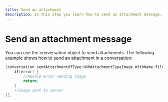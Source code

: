 ```yaml
---
title: Send an attachment
description: In this step you learn how to send an attachment message.
---
```


# Send an attachment message

You can use the conversation object to send attachments. The following example shows how to send an attachment in a conversation:

```objective-c
[conversation sendAttachmentOfType:NXMAttachmentTypeImage WithName:filename data:data completion:^(NSError * _Nullable error) {
    if(error) {
        //Handle error sending image
        return;
    }
    //image sent to server
}];
```
